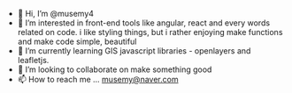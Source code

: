 - 👋 Hi, I’m @musemy4
- 👀 I’m interested in front-end tools like angular, react and every words related on code. 
     i like styling things, but i rather enjoying make functions and make code simple, beautiful
- 🌱 I’m currently learning GIS javascript libraries - openlayers and leafletjs.
- 💞️ I’m looking to collaborate on make something good
- 📫 How to reach me ... musemy@naver.com 

<!---
musemy4/musemy4 is a ✨ special ✨ repository because its `README.md` (this file) appears on your GitHub profile.
You can click the Preview link to take a look at your changes.
--->
